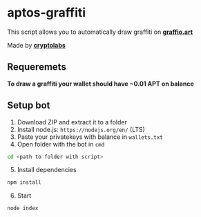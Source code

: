 # aptos-graffiti

This script allows you to automatically draw graffiti on <b>[graffio.art](https://graffio.art/)</b>

Made by <b>[cryptolabs](https://t.me/cryptolbs)</b>

## Requeremets
<b>To draw a graffiti your wallet should have ~0.01 APT on balance </b>

## Setup bot
1) Download ZIP and extract it to a folder
2) Install node.js: `https://nodejs.org/en/` (LTS)
3) Paste your privatekeys with balance in `wallets.txt`
4) Open folder with the bot in `cmd`
```bash
cd <path to folder with script>
```
5) Install dependencies
```bash
npm install
```
6) Start
```bash
node index
```
